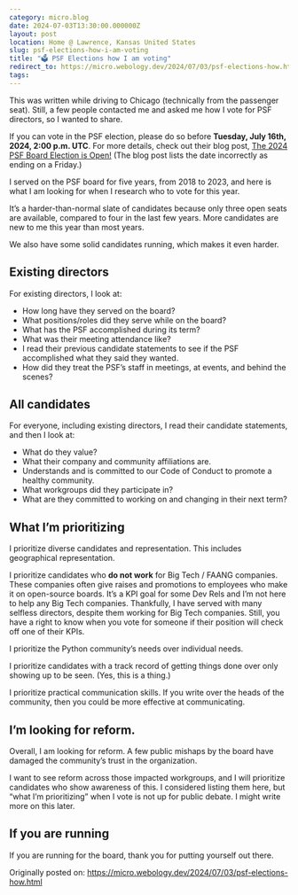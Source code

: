 ```yaml
---
category: micro.blog
date: 2024-07-03T13:30:00.000000Z
layout: post
location: Home @ Lawrence, Kansas United States
slug: psf-elections-how-i-am-voting
title: "🗳️ PSF Elections how I am voting"
redirect_to: https://micro.webology.dev/2024/07/03/psf-elections-how.html
tags:
---
```


This was written while driving to Chicago (technically from the passenger seat). Still, a few people contacted me and asked me how I vote for PSF directors, so I wanted to share.

If you can vote in the PSF election, please do so before **Tuesday, July 16th, 2024, 2:00 p.m. UTC**. For more details, check out their blog post, [The 2024 PSF Board Election is Open!](https://pyfound.blogspot.com/2024/07/the-2024-psf-board-election-is-open.html) (The blog post lists the date incorrectly as ending on a Friday.)

I served on the PSF board for five years, from 2018 to 2023, and here is what I am looking for when I research who to vote for this year.

It’s a harder-than-normal slate of candidates because only three open seats are available, compared to four in the last few years. More candidates are new to me this year than most years.

We also have some solid candidates running, which makes it even harder.

Existing directors
------------------

For existing directors, I look at:

- How long have they served on the board?
- What positions/roles did they serve while on the board?
- What has the PSF accomplished during its term?
- What was their meeting attendance like?
- I read their previous candidate statements to see if the PSF accomplished what they said they wanted.
- How did they treat the PSF’s staff in meetings, at events, and behind the scenes?

All candidates
--------------

For everyone, including existing directors, I read their candidate statements, and then I look at:

- What do they value?
- What their company and community affiliations are.
- Understands and is committed to our Code of Conduct to promote a healthy community.
- What workgroups did they participate in?
- What are they committed to working on and changing in their next term?

What I’m prioritizing
---------------------

I prioritize diverse candidates and representation. This includes geographical representation.

I prioritize candidates who **do not work** for Big Tech / FAANG companies. These companies often give raises and promotions to employees who make it on open-source boards. It’s a KPI goal for some Dev Rels and I’m not here to help any Big Tech companies. Thankfully, I have served with many selfless directors, despite them working for Big Tech companies. Still, you have a right to know when you vote for someone if their position will check off one of their KPIs.

I prioritize the Python community’s needs over individual needs.

I prioritize candidates with a track record of getting things done over only showing up to be seen. (Yes, this is a thing.)

I prioritize practical communication skills. If you write over the heads of the community, then you could be more effective at communicating.

I’m looking for reform.
-----------------------

Overall, I am looking for reform. A few public mishaps by the board have damaged the community’s trust in the organization.

I want to see reform across those impacted workgroups, and I will prioritize candidates who show awareness of this. I considered listing them here, but “what I’m prioritizing” when I vote is not up for public debate. I might write more on this later.

If you are running
------------------

If you are running for the board, thank you for putting yourself out there.

Originally posted on: https://micro.webology.dev/2024/07/03/psf-elections-how.html
